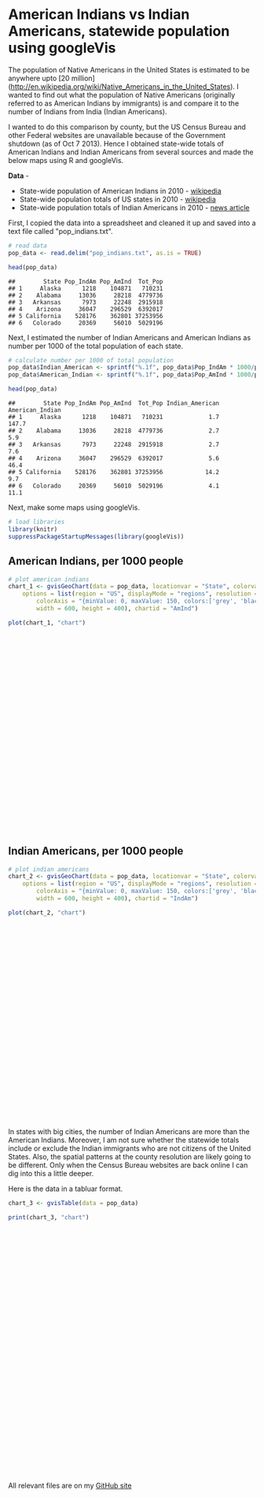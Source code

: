 American Indians vs Indian Americans, statewide population using googleVis
========================================================

The population of Native Americans in the United States is estimated to be anywhere upto [20 million] (http://en.wikipedia.org/wiki/Native_Americans_in_the_United_States). I wanted to find out what the population of Native Americans (originally referred to as American Indians by immigrants) is and compare it to the number of Indians from India (Indian Americans).

I wanted to do this comparison by county, but the US Census Bureau and other Federal websites are unavailable because of the Government shutdown (as of Oct 7 2013). Hence I obtained state-wide totals of American Indians and Indian Americans from several sources and made the below maps using R and googleVis.

**Data** - 
* State-wide population of American Indians in 2010 - [wikipedia](http://en.wikipedia.org/wiki/Native_Americans_in_the_United_States)
* State-wide population totals of US states in 2010 - [wikipedia](http://en.wikipedia.org/wiki/List_of_U.S._states_and_territories_by_population)
* State-wide population totals of Indian Americans in 2010 - [news article](http://www.indiawest.com/news/3783-analysis-of-the-indian-american-community-from-census-2010-data.html)

First, I copied the data into a spreadsheet and cleaned it up and saved into a text file called "pop_indians.txt".


```r
# read data
pop_data <- read.delim("pop_indians.txt", as.is = TRUE)

head(pop_data)
```

```
##        State Pop_IndAm Pop_AmInd  Tot_Pop
## 1     Alaska      1218    104871   710231
## 2    Alabama     13036     28218  4779736
## 3   Arkansas      7973     22248  2915918
## 4    Arizona     36047    296529  6392017
## 5 California    528176    362801 37253956
## 6   Colorado     20369     56010  5029196
```


Next, I estimated the number of Indian Americans and American Indians as number per 1000 of the total population of each state.


```r
# calculate number per 1000 of total population
pop_data$Indian_American <- sprintf("%.1f", pop_data$Pop_IndAm * 1000/pop_data$Tot_Pop)
pop_data$American_Indian <- sprintf("%.1f", pop_data$Pop_AmInd * 1000/pop_data$Tot_Pop)

head(pop_data)
```

```
##        State Pop_IndAm Pop_AmInd  Tot_Pop Indian_American American_Indian
## 1     Alaska      1218    104871   710231             1.7           147.7
## 2    Alabama     13036     28218  4779736             2.7             5.9
## 3   Arkansas      7973     22248  2915918             2.7             7.6
## 4    Arizona     36047    296529  6392017             5.6            46.4
## 5 California    528176    362801 37253956            14.2             9.7
## 6   Colorado     20369     56010  5029196             4.1            11.1
```


Next, make some maps using googleVis.


```r
# load libraries
library(knitr)
suppressPackageStartupMessages(library(googleVis))
```


American Indians, per 1000 people
-----------------


```r
# plot american indians
chart_1 <- gvisGeoChart(data = pop_data, locationvar = "State", colorvar = "American_Indian", 
    options = list(region = "US", displayMode = "regions", resolution = "provinces", 
        colorAxis = "{minValue: 0, maxValue: 150, colors:['grey', 'black', 'green', 'blue', 'violet']}", 
        width = 600, height = 400), chartid = "AmInd")

plot(chart_1, "chart")
```

<!-- GeoChart generated in R 3.0.2 by googleVis 0.4.5 package -->
<!-- Mon Oct 07 11:59:33 2013 -->


<!-- jsHeader -->
<script type="text/javascript">
 
// jsData 
function gvisDataAmInd () {
var data = new google.visualization.DataTable();
var datajson =
[
 [
 "Alaska",
147.7 
],
[
 "Alabama",
5.9 
],
[
 "Arkansas",
7.6 
],
[
 "Arizona",
46.4 
],
[
 "California",
9.7 
],
[
 "Colorado",
11.1 
],
[
 "Connecticut",
3.1 
],
[
 "District of Columbia",
3.5 
],
[
 "Delaware",
4.7 
],
[
 "Florida",
3.8 
],
[
 "Georgia",
3.3 
],
[
 "Hawaii",
3.1 
],
[
 "Iowa",
3.6 
],
[
 "Idaho",
13.7 
],
[
 "Illinois",
3.4 
],
[
 "Indiana",
2.8 
],
[
 "Kansas",
9.9 
],
[
 "Kentucky",
2.3 
],
[
 "Louisiana",
6.7 
],
[
 "Massachusetts",
2.9 
],
[
 "Maryland",
3.5 
],
[
 "Maine",
6.5 
],
[
 "Michigan",
6.3 
],
[
 "Minnesota",
11.5 
],
[
 "Missouri",
4.6 
],
[
 "Mississippi",
5.1 
],
[
 "Montana",
63.2 
],
[
 "North Carolina",
12.8 
],
[
 "North Dakota",
54.4 
],
[
 "Nebraska",
10.1 
],
[
 "New Hampshire",
2.4 
],
[
 "New Jersey",
3.3 
],
[
 "New Mexico",
93.8 
],
[
 "Nevada",
11.9 
],
[
 "New York",
5.5 
],
[
 "Ohio",
2.2 
],
[
 "Oklahoma",
85.8 
],
[
 "Oregon",
13.9 
],
[
 "Pennsylvania",
2.1 
],
[
 "Rhode Island",
5.8 
],
[
 "South Carolina",
4.2 
],
[
 "South Dakota",
88.2 
],
[
 "Tennessee",
3.2 
],
[
 "Texas",
6.8 
],
[
 "Utah",
11.9 
],
[
 "Virginia",
3.7 
],
[
 "Vermont",
3.5 
],
[
 "Washington",
15.4 
],
[
 "Wisconsin",
9.6 
],
[
 "West Virginia",
2 
],
[
 "Wyoming",
23.7 
] 
];
data.addColumn('string','State');
data.addColumn('number','American_Indian');
data.addRows(datajson);
return(data);
}
 
// jsDrawChart
function drawChartAmInd() {
var data = gvisDataAmInd();
var options = {};
options["width"] =    600;
options["height"] =    400;
options["region"] = "US";
options["displayMode"] = "regions";
options["resolution"] = "provinces";
options["colorAxis"] = {minValue: 0, maxValue: 150, colors:['grey', 'black', 'green', 'blue', 'violet']};

    var chart = new google.visualization.GeoChart(
    document.getElementById('AmInd')
    );
    chart.draw(data,options);
    

}
  
 
// jsDisplayChart
(function() {
var pkgs = window.__gvisPackages = window.__gvisPackages || [];
var callbacks = window.__gvisCallbacks = window.__gvisCallbacks || [];
var chartid = "geochart";
  
// Manually see if chartid is in pkgs (not all browsers support Array.indexOf)
var i, newPackage = true;
for (i = 0; newPackage && i < pkgs.length; i++) {
if (pkgs[i] === chartid)
newPackage = false;
}
if (newPackage)
  pkgs.push(chartid);
  
// Add the drawChart function to the global list of callbacks
callbacks.push(drawChartAmInd);
})();
function displayChartAmInd() {
  var pkgs = window.__gvisPackages = window.__gvisPackages || [];
  var callbacks = window.__gvisCallbacks = window.__gvisCallbacks || [];
  window.clearTimeout(window.__gvisLoad);
  // The timeout is set to 100 because otherwise the container div we are
  // targeting might not be part of the document yet
  window.__gvisLoad = setTimeout(function() {
  var pkgCount = pkgs.length;
  google.load("visualization", "1", { packages:pkgs, callback: function() {
  if (pkgCount != pkgs.length) {
  // Race condition where another setTimeout call snuck in after us; if
  // that call added a package, we must not shift its callback
  return;
}
while (callbacks.length > 0)
callbacks.shift()();
} });
}, 100);
}
 
// jsFooter
</script>
 
<!-- jsChart -->  
<script type="text/javascript" src="https://www.google.com/jsapi?callback=displayChartAmInd"></script>
 
<!-- divChart -->
  
<div id="AmInd"
  style="width: 600px; height: 400px;">
</div>


Indian Americans, per 1000 people
-----------------

```r
# plot indian americans
chart_2 <- gvisGeoChart(data = pop_data, locationvar = "State", colorvar = "Indian_American", 
    options = list(region = "US", displayMode = "regions", resolution = "provinces", 
        colorAxis = "{minValue: 0, maxValue: 150, colors:['grey', 'black', 'green', 'blue', 'violet']}", 
        width = 600, height = 400), chartid = "IndAm")

plot(chart_2, "chart")
```

<!-- GeoChart generated in R 3.0.2 by googleVis 0.4.5 package -->
<!-- Mon Oct 07 11:59:33 2013 -->


<!-- jsHeader -->
<script type="text/javascript">
 
// jsData 
function gvisDataIndAm () {
var data = new google.visualization.DataTable();
var datajson =
[
 [
 "Alaska",
1.7 
],
[
 "Alabama",
2.7 
],
[
 "Arkansas",
2.7 
],
[
 "Arizona",
5.6 
],
[
 "California",
14.2 
],
[
 "Colorado",
4.1 
],
[
 "Connecticut",
13 
],
[
 "District of Columbia",
8.7 
],
[
 "Delaware",
12.7 
],
[
 "Florida",
6.8 
],
[
 "Georgia",
9.9 
],
[
 "Hawaii",
1.6 
],
[
 "Iowa",
3.6 
],
[
 "Idaho",
1.4 
],
[
 "Illinois",
14.7 
],
[
 "Indiana",
4.3 
],
[
 "Kansas",
4.9 
],
[
 "Kentucky",
2.9 
],
[
 "Louisiana",
2.5 
],
[
 "Massachusetts",
11.8 
],
[
 "Maryland",
13.7 
],
[
 "Maine",
1.5 
],
[
 "Michigan",
7.8 
],
[
 "Minnesota",
6.2 
],
[
 "Missouri",
3.9 
],
[
 "Mississippi",
1.9 
],
[
 "Montana",
0.6 
],
[
 "North Carolina",
6 
],
[
 "North Dakota",
2.3 
],
[
 "Nebraska",
3.2 
],
[
 "New Hampshire",
6.3 
],
[
 "New Jersey",
33.2 
],
[
 "New Mexico",
2.2 
],
[
 "Nevada",
4.3 
],
[
 "New York",
16.2 
],
[
 "Ohio",
5.6 
],
[
 "Oklahoma",
3.2 
],
[
 "Oregon",
4.4 
],
[
 "Pennsylvania",
8.1 
],
[
 "Rhode Island",
4.4 
],
[
 "South Carolina",
3.4 
],
[
 "South Dakota",
1.4 
],
[
 "Tennessee",
3.8 
],
[
 "Texas",
9.8 
],
[
 "Utah",
2.2 
],
[
 "Virginia",
13 
],
[
 "Vermont",
2.2 
],
[
 "Washington",
9.1 
],
[
 "Wisconsin",
4 
],
[
 "West Virginia",
1.8 
],
[
 "Wyoming",
1 
] 
];
data.addColumn('string','State');
data.addColumn('number','Indian_American');
data.addRows(datajson);
return(data);
}
 
// jsDrawChart
function drawChartIndAm() {
var data = gvisDataIndAm();
var options = {};
options["width"] =    600;
options["height"] =    400;
options["region"] = "US";
options["displayMode"] = "regions";
options["resolution"] = "provinces";
options["colorAxis"] = {minValue: 0, maxValue: 150, colors:['grey', 'black', 'green', 'blue', 'violet']};

    var chart = new google.visualization.GeoChart(
    document.getElementById('IndAm')
    );
    chart.draw(data,options);
    

}
  
 
// jsDisplayChart
(function() {
var pkgs = window.__gvisPackages = window.__gvisPackages || [];
var callbacks = window.__gvisCallbacks = window.__gvisCallbacks || [];
var chartid = "geochart";
  
// Manually see if chartid is in pkgs (not all browsers support Array.indexOf)
var i, newPackage = true;
for (i = 0; newPackage && i < pkgs.length; i++) {
if (pkgs[i] === chartid)
newPackage = false;
}
if (newPackage)
  pkgs.push(chartid);
  
// Add the drawChart function to the global list of callbacks
callbacks.push(drawChartIndAm);
})();
function displayChartIndAm() {
  var pkgs = window.__gvisPackages = window.__gvisPackages || [];
  var callbacks = window.__gvisCallbacks = window.__gvisCallbacks || [];
  window.clearTimeout(window.__gvisLoad);
  // The timeout is set to 100 because otherwise the container div we are
  // targeting might not be part of the document yet
  window.__gvisLoad = setTimeout(function() {
  var pkgCount = pkgs.length;
  google.load("visualization", "1", { packages:pkgs, callback: function() {
  if (pkgCount != pkgs.length) {
  // Race condition where another setTimeout call snuck in after us; if
  // that call added a package, we must not shift its callback
  return;
}
while (callbacks.length > 0)
callbacks.shift()();
} });
}, 100);
}
 
// jsFooter
</script>
 
<!-- jsChart -->  
<script type="text/javascript" src="https://www.google.com/jsapi?callback=displayChartIndAm"></script>
 
<!-- divChart -->
  
<div id="IndAm"
  style="width: 600px; height: 400px;">
</div>



In states with big cities, the number of Indian Americans are more than the American Indians. Moreover, I am not sure whether the statewide totals include or exclude the Indian immigrants who are not citizens of the United States. Also, the spatial patterns at the county resolution are likely going to be different. Only when the Census Bureau websites are back online I can dig into this a little deeper.

Here is the data in a tabluar format.


```r
chart_3 <- gvisTable(data = pop_data)

print(chart_3, "chart")
```

<!-- Table generated in R 3.0.2 by googleVis 0.4.5 package -->
<!-- Mon Oct 07 11:59:33 2013 -->


<!-- jsHeader -->
<script type="text/javascript">
 
// jsData 
function gvisDataTableIDe887873763b () {
var data = new google.visualization.DataTable();
var datajson =
[
 [
 "Alaska",
1218,
104871,
710231,
"1.7",
"147.7" 
],
[
 "Alabama",
13036,
28218,
4779736,
"2.7",
"5.9" 
],
[
 "Arkansas",
7973,
22248,
2915918,
"2.7",
"7.6" 
],
[
 "Arizona",
36047,
296529,
6392017,
"5.6",
"46.4" 
],
[
 "California",
528176,
362801,
37253956,
"14.2",
"9.7" 
],
[
 "Colorado",
20369,
56010,
5029196,
"4.1",
"11.1" 
],
[
 "Connecticut",
46415,
11256,
3574097,
"13.0",
"3.1" 
],
[
 "District of Columbia",
5214,
2079,
601723,
"8.7",
"3.5" 
],
[
 "Delaware",
11424,
4181,
897934,
"12.7",
"4.7" 
],
[
 "Florida",
128735,
71458,
18801310,
"6.8",
"3.8" 
],
[
 "Georgia",
96116,
32151,
9687653,
"9.9",
"3.3" 
],
[
 "Hawaii",
2201,
4164,
1360301,
"1.6",
"3.1" 
],
[
 "Iowa",
11081,
11084,
3046355,
"3.6",
"3.6" 
],
[
 "Idaho",
2152,
21441,
1567582,
"1.4",
"13.7" 
],
[
 "Illinois",
188328,
43963,
12830632,
"14.7",
"3.4" 
],
[
 "Indiana",
27598,
18462,
6483802,
"4.3",
"2.8" 
],
[
 "Kansas",
13848,
28150,
2853118,
"4.9",
"9.9" 
],
[
 "Kentucky",
12501,
10120,
4339367,
"2.9",
"2.3" 
],
[
 "Louisiana",
11174,
30579,
4533372,
"2.5",
"6.7" 
],
[
 "Massachusetts",
77177,
18850,
6547629,
"11.8",
"2.9" 
],
[
 "Maryland",
79051,
20420,
5773552,
"13.7",
"3.5" 
],
[
 "Maine",
1959,
8568,
1328361,
"1.5",
"6.5" 
],
[
 "Michigan",
77132,
62007,
9883640,
"7.8",
"6.3" 
],
[
 "Minnesota",
33031,
60916,
5303925,
"6.2",
"11.5" 
],
[
 "Missouri",
23223,
27376,
5988927,
"3.9",
"4.6" 
],
[
 "Mississippi",
5494,
15030,
2967297,
"1.9",
"5.1" 
],
[
 "Montana",
618,
62555,
989415,
"0.6",
"63.2" 
],
[
 "North Carolina",
57400,
122110,
9535483,
"6.0",
"12.8" 
],
[
 "North Dakota",
1543,
36591,
672591,
"2.3",
"54.4" 
],
[
 "Nebraska",
5903,
18427,
1826341,
"3.2",
"10.1" 
],
[
 "New Hampshire",
8268,
3150,
1316470,
"6.3",
"2.4" 
],
[
 "New Jersey",
292256,
29026,
8791894,
"33.2",
"3.3" 
],
[
 "New Mexico",
4550,
193222,
2059179,
"2.2",
"93.8" 
],
[
 "Nevada",
11671,
32062,
2700551,
"4.3",
"11.9" 
],
[
 "New York",
313620,
106906,
19378102,
"16.2",
"5.5" 
],
[
 "Ohio",
64187,
25292,
11536504,
"5.6",
"2.2" 
],
[
 "Oklahoma",
11906,
321687,
3751351,
"3.2",
"85.8" 
],
[
 "Oregon",
16740,
53203,
3831074,
"4.4",
"13.9" 
],
[
 "Pennsylvania",
103026,
26843,
12702379,
"8.1",
"2.1" 
],
[
 "Rhode Island",
4653,
6058,
1052567,
"4.4",
"5.8" 
],
[
 "South Carolina",
15941,
19524,
4625364,
"3.4",
"4.2" 
],
[
 "South Dakota",
1152,
71817,
814180,
"1.4",
"88.2" 
],
[
 "Tennessee",
23900,
19994,
6346105,
"3.8",
"3.2" 
],
[
 "Texas",
245981,
170972,
25145561,
"9.8",
"6.8" 
],
[
 "Utah",
6212,
32927,
2763885,
"2.2",
"11.9" 
],
[
 "Virginia",
103916,
29225,
8001024,
"13.0",
"3.7" 
],
[
 "Vermont",
1359,
2207,
625741,
"2.2",
"3.5" 
],
[
 "Washington",
61124,
103869,
6724540,
"9.1",
"15.4" 
],
[
 "Wisconsin",
22899,
54526,
5686986,
"4.0",
"9.6" 
],
[
 "West Virginia",
3304,
3787,
1852994,
"1.8",
"2.0" 
],
[
 "Wyoming",
589,
13336,
563626,
"1.0",
"23.7" 
] 
];
data.addColumn('string','State');
data.addColumn('number','Pop_IndAm');
data.addColumn('number','Pop_AmInd');
data.addColumn('number','Tot_Pop');
data.addColumn('string','Indian_American');
data.addColumn('string','American_Indian');
data.addRows(datajson);
return(data);
}
 
// jsDrawChart
function drawChartTableIDe887873763b() {
var data = gvisDataTableIDe887873763b();
var options = {};
options["allowHtml"] = true;

    var chart = new google.visualization.Table(
    document.getElementById('TableIDe887873763b')
    );
    chart.draw(data,options);
    

}
  
 
// jsDisplayChart
(function() {
var pkgs = window.__gvisPackages = window.__gvisPackages || [];
var callbacks = window.__gvisCallbacks = window.__gvisCallbacks || [];
var chartid = "table";
  
// Manually see if chartid is in pkgs (not all browsers support Array.indexOf)
var i, newPackage = true;
for (i = 0; newPackage && i < pkgs.length; i++) {
if (pkgs[i] === chartid)
newPackage = false;
}
if (newPackage)
  pkgs.push(chartid);
  
// Add the drawChart function to the global list of callbacks
callbacks.push(drawChartTableIDe887873763b);
})();
function displayChartTableIDe887873763b() {
  var pkgs = window.__gvisPackages = window.__gvisPackages || [];
  var callbacks = window.__gvisCallbacks = window.__gvisCallbacks || [];
  window.clearTimeout(window.__gvisLoad);
  // The timeout is set to 100 because otherwise the container div we are
  // targeting might not be part of the document yet
  window.__gvisLoad = setTimeout(function() {
  var pkgCount = pkgs.length;
  google.load("visualization", "1", { packages:pkgs, callback: function() {
  if (pkgCount != pkgs.length) {
  // Race condition where another setTimeout call snuck in after us; if
  // that call added a package, we must not shift its callback
  return;
}
while (callbacks.length > 0)
callbacks.shift()();
} });
}, 100);
}
 
// jsFooter
</script>
 
<!-- jsChart -->  
<script type="text/javascript" src="https://www.google.com/jsapi?callback=displayChartTableIDe887873763b"></script>
 
<!-- divChart -->
  
<div id="TableIDe887873763b"
  style="width: 600px; height: 500px;">
</div>



All relevant files are on my [GitHub site](https://github.com/RationShop/indians)
